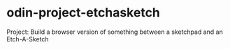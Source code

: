 # odin-project-etchasketch
Project: Build a browser version of something between a sketchpad and an Etch-A-Sketch
